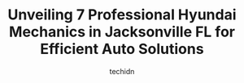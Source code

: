 ---
layout: ampstory
image: https://images.unsplash.com/photo-1637160967945-6d1ee20d67c9?ixlib=rb-4.0.3&ixid=MnwxMjA3fDB8MHxwaG90by1wYWdlfHx8fGVufDB8fHx8&auto=format&fit=crop&w=640&h=853&q=80
author: techidn
featured: false
description: Searching for the finest Hyundai Mechanic in Jacksonville FL, USA? Look no further than the 7 best Hyundai Mechanic in the area, where youll find a team of highly qualified professionals re
title: Unveiling 7 Professional Hyundai Mechanics in Jacksonville FL for Efficient Auto Solutions
cover:
   title: Unveiling 7 Professional Hyundai Mechanics in Jacksonville FL for Efficient Auto Solutions
   subtitle: Rickpate
   background: https://images.unsplash.com/photo-1637160967945-6d1ee20d67c9?ixlib=rb-4.0.3&ixid=MnwxMjA3fDB8MHxwaG90by1wYWdlfHx8fGVufDB8fHx8&auto=format&fit=crop&w=640&h=853&q=80

pages: 
 - layout: thirds
   top: <h1>#1 Key Hyundai</h1>
   bottom: "<p>Best price for a new Hyundai within 100 miles.Buying a car in this market is awful. Limited selection, long wait times, cars are sold before they ever hit the lot, and de</p>"
   background: https://www.knot35.com/toplist/wp-content/uploads/2023/06/best-hyundai-mechanic-1-in-jacksonville-fl-1685831385.jpeg
   backgroundblur: true
 - layout: thirds
   top: <h1>#2 Jenkins Hyundai of Jacksonville</h1>
   bottom: "<p>11107 Atlantic Blvd, Jacksonville, FL 32225, United States</p>"
   background: https://www.knot35.com/toplist/wp-content/uploads/2023/06/best-hyundai-mechanic-2-in-jacksonville-fl-1685831386.jpeg
   cta:
      link: https://www.knot35.com/toplist/unveiling-7-professional-hyundai-mechanics-in-jacksonville-fl-for-efficient-auto-solutions/
      text: Unveiling 7 Professional Hyundai Mechanics in Jacksonville FL for Efficient Auto Solutions
 - layout: thirds
   top: <h1>#3 Westside Hyundai</h1>
   bottom: "<p>1672 Cassat Ave, Jacksonville, FL 32210, United States</p>"
   background: https://www.knot35.com/toplist/wp-content/uploads/2023/06/best-hyundai-mechanic-3-in-jacksonville-fl-1685831386.jpeg
   cta:
      link: https://www.knot35.com/toplist/unveiling-7-professional-hyundai-mechanics-in-jacksonville-fl-for-efficient-auto-solutions/
      text: Unveiling 7 Professional Hyundai Mechanics in Jacksonville FL for Efficient Auto Solutions
 - layout: thirds
   top: <h1>#4 Maxi Auto Repair and Service - Beach Blvd</h1>
   bottom: "<p>10200 Beach Blvd, Jacksonville, FL 32246, United States</p>"
   background: https://images.unsplash.com/photo-1533735380053-eb8d0759b24a?ixlib=rb-4.0.3&ixid=MnwxMjA3fDB8MHxwaG90by1wYWdlfHx8fGVufDB8fHx8&auto=format&fit=crop&w=640&h=853&q=80
   cta:
      link: https://www.knot35.com/toplist/unveiling-7-professional-hyundai-mechanics-in-jacksonville-fl-for-efficient-auto-solutions/
      text: Unveiling 7 Professional Hyundai Mechanics in Jacksonville FL for Efficient Auto Solutions
 - layout: thirds
   top: <h1>#5 Maxi Auto Repair and Service - Riverside</h1>
   bottom: "<p>591 Oak St, Jacksonville, FL 32204, United States</p>"
   background: https://plus.unsplash.com/premium_photo-1664640458616-3c74f8cb4589?ixlib=rb-4.0.3&ixid=MnwxMjA3fDB8MHxwaG90by1wYWdlfHx8fGVufDB8fHx8&auto=format&fit=crop&w=640&h=853&q=80
   cta:
      link: https://www.knot35.com/toplist/unveiling-7-professional-hyundai-mechanics-in-jacksonville-fl-for-efficient-auto-solutions/
      text: Unveiling 7 Professional Hyundai Mechanics in Jacksonville FL for Efficient Auto Solutions
 - layout: thirds
   top: <h1>#6 Key Auto Company</h1>
   bottom: "<p>4660 Southside Blvd, Jacksonville, FL 32216, United States</p>"
   background: https://images.unsplash.com/photo-1534312527009-56c7016453e6?ixlib=rb-4.0.3&ixid=MnwxMjA3fDB8MHxwaG90by1wYWdlfHx8fGVufDB8fHx8&auto=format&fit=crop&w=640&h=853&q=80
   cta:
      link: https://www.knot35.com/toplist/unveiling-7-professional-hyundai-mechanics-in-jacksonville-fl-for-efficient-auto-solutions/
      text: Unveiling 7 Professional Hyundai Mechanics in Jacksonville FL for Efficient Auto Solutions
 - layout: thirds
   top: <h1>#7 Ortega Car Care</h1>
   bottom: "<p>4517 Appleton Ave, Jacksonville, FL 32210, United States</p>"
   background: https://images.unsplash.com/photo-1531169509526-f8f1fdaa4a67?ixlib=rb-4.0.3&ixid=MnwxMjA3fDB8MHxwaG90by1wYWdlfHx8fGVufDB8fHx8&auto=format&fit=crop&w=640&h=853&q=80
   cta:
      link: https://www.knot35.com/toplist/unveiling-7-professional-hyundai-mechanics-in-jacksonville-fl-for-efficient-auto-solutions/
      text: Unveiling 7 Professional Hyundai Mechanics in Jacksonville FL for Efficient Auto Solutions
 - layout: thirds
   middle: Continue reading...
   background: https://images.unsplash.com/photo-1488554378835-f7acf46e6c98?ixlib=rb-4.0.3&ixid=MnwxMjA3fDB8MHxwaG90by1wYWdlfHx8fGVufDB8fHx8&auto=format&fit=crop&w=640&h=853&q=80
   cta:
      link: https://www.knot35.com/toplist/unveiling-7-professional-hyundai-mechanics-in-jacksonville-fl-for-efficient-auto-solutions/
      text: Unveiling 7 Professional Hyundai Mechanics in Jacksonville FL for Efficient Auto Solutions
      
---